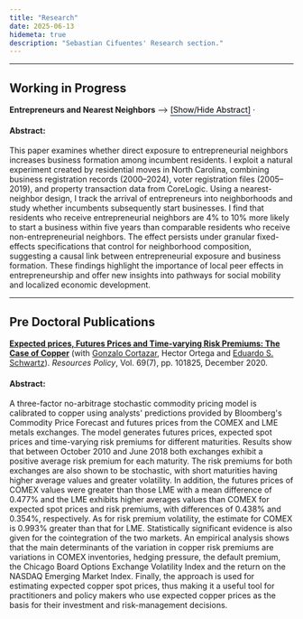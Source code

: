```yaml
---
title: "Research"
date: 2025-06-13
hidemeta: true
description: "Sebastian Cifuentes' Research section."
---
```


<!-- Toggle abstract/bibtex -->
<script>
  function toggle_visibility(id) {
    var e = document.getElementById(id);
    if (e.style.display === 'none' || e.style.display === '') {
      e.style.display = 'block';
    } else {
      e.style.display = 'none';
    }
  }
</script>


--- 
## Working in Progress

**Entrepreneurs and Nearest Neighbors**
  -->
  <button onclick="toggle_visibility('abstract')" style="
    all: unset;
    color: black;
    text-decoration: underline;
    text-decoration-color: #6a7ba2;
    text-decoration-thickness: 2px;
    text-underline-offset: 4px;
    cursor: pointer;">
    [Show/Hide Abstract]
  </button>
  <span>·</span>

 <!-- Abstract block -->
<div id="abstract" style="display:none; margin-top:10px; border:0px solid #ccc; padding:10px;">
  I study the long-run effects of displacement and neighborhood division by examining individuals affected by the construction of the Interstate Highway System. To do so, I track individuals over time by linking the 1940 census to administrative mortality records from 1995 to 2005. I find that displaced individuals die three months younger, are more likely to leave their neighborhoods, and reside in areas with lower socioeconomic characteristics at the time of death. I also find highly localized spillovers: individuals living within 100 meters of a highway are more likely to leave their neighborhoods and relocate to lower socioeconomic areas, yet they do not experience increased mortality. The neighborhoods where individuals relocate after displacement explain 30% of the displacement-mortality effect. Accounting for the mortality effects of displacement would have increased the cost of building the highway system by 10%. Together, these results enhance our understanding of the costs displacement imposes on individuals and their communities and provide new insights for the design of future infrastructure projects.
</div>

#### Abstract: 
This paper examines whether direct exposure to entrepreneurial neighbors increases business formation among incumbent residents. I exploit a natural experiment created by residential moves in North Carolina, combining 
business registration records (2000–2024), voter registration files (2005–2019), and property transaction data from CoreLogic. Using a nearest-neighbor design, 
I track the arrival of entrepreneurs into neighborhoods and study whether incumbents subsequently start businesses. I find that residents who receive entrepreneurial neighbors are
4% to 10% more likely to start a business within five years than comparable residents who receive non-entrepreneurial neighbors. The effect persists under granular fixed-effects specifications that control 
for neighborhood composition, suggesting a causal link between entrepreneurial exposure and business formation. These findings highlight the importance of local peer effects in entrepreneurship and offer new insights 
into pathways for social mobility and localized economic development.

---

## Pre Doctoral Publications

 [**Expected prices, Futures Prices and Time-varying Risk Premiums: The Case of Copper**](https://www.sciencedirect.com/science/article/pii/S0301420720308576) 
(with [Gonzalo Cortazar](https://www.ing.uc.cl/academicos-e-investigadores/gonzalo-cortazar-sanz/), Hector Ortega and [Eduardo S. Schwartz](https://beedie.sfu.ca/tracs_v3/beedie_website_iframes/beedie_website_iframes/profile_page/EduardoSchwartz)). *Resources Policy*, Vol. 69(7), pp. 101825, December 2020.

#### Abstract: 
A three-factor no-arbitrage stochastic commodity pricing model is calibrated to copper using analysts' predictions provided by Bloomberg's Commodity Price Forecast and futures prices from the COMEX and LME metals exchanges. The model generates futures prices, expected spot prices and time-varying risk premiums for different maturities. Results show that between October 2010 and June 2018 both exchanges exhibit a positive average risk premium for each maturity. The risk premiums for both exchanges are also shown to be stochastic, with short maturities having higher average values and greater volatility. In addition, the futures prices of COMEX values were greater than those LME with a mean difference of 0.477% and the LME exhibits higher averages values than COMEX for expected spot prices and risk premiums, with differences of 0.438% and 0.354%, respectively. As for risk premium volatility, the estimate for COMEX is 0.993% greater than that for LME. Statistically significant evidence is also given for the cointegration of the two markets. An empirical analysis shows that the main determinants of the variation in copper risk premiums are variations in COMEX inventories, hedging pressure, the default premium, the Chicago Board Options Exchange Volatility Index and the return on the NASDAQ Emerging Market Index. Finally, the approach is used for estimating expected copper spot prices, thus making it a useful tool for practitioners and policy makers who use expected copper prices as the basis for their investment and risk-management decisions.

 
